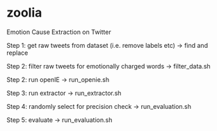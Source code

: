 # zoolia
Emotion Cause Extraction on Twitter

Step 1:
get raw tweets from dataset (i.e. remove labels etc) -> find and replace

Step 2:
filter raw tweets for emotionally charged words -> filter_data.sh

Step 2:
run openIE -> run_openie.sh

Step 3:
run extractor -> run_extractor.sh

Step 4:
randomly select for precision check -> run_evaluation.sh

Step 5:
evaluate -> run_evaluation.sh

